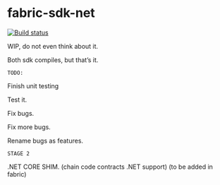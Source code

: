 # fabric-sdk-net

[![Build status](https://ci.appveyor.com/api/projects/status/yli69cn4iq5c5lel/branch/master?svg=true)](https://ci.appveyor.com/project/maxpiva/fabric-sdk-net/branch/master)



WIP, do not even think about it.

Both sdk compiles, but that’s it.


```TODO:```

Finish unit testing

Test it.

Fix bugs.

Fix more bugs.

Rename bugs as features.


```STAGE 2```


.NET CORE SHIM. (chain code contracts .NET support) (to be added in fabric)



